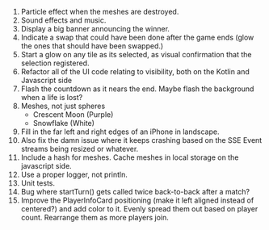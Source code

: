 1. Particle effect when the meshes are destroyed.
2. Sound effects and music.
3. Display a big banner announcing the winner.
4. Indicate a swap that could have been done after the game ends (glow the ones that should have been swapped.)
5. Start a glow on any tile as its selected, as visual confirmation that the selection registered.
6. Refactor all of the UI code relating to visibility, both on the Kotlin and Javascript side
7. Flash the countdown as it nears the end. Maybe flash the background when a life is lost?
8. Meshes, not just spheres
    * Crescent Moon (Purple)
    * Snowflake (White)
9. Fill in the far left and right edges of an iPhone in landscape.
10. Also fix the damn issue where it keeps crashing based on the SSE Event streams being resized or whatever.
11. Include a hash for meshes. Cache meshes in local storage on the javascript side.
12. Use a proper logger, not println.
13. Unit tests.
14. Bug where startTurn() gets called twice back-to-back after a match?
15. Improve the PlayerInfoCard positioning (make it left aligned instead of centered?) and add color to it.
    Evenly spread them out based on player count. Rearrange them as more players join.